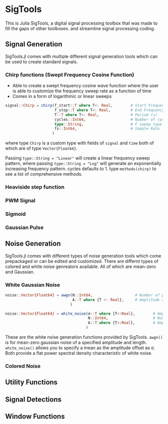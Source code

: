 # SigTools

This is Julia SigTools, a digital signal processing toolbox that was made to fill the gaps of other toolboxes. and streamline signal processing coding.

## Signal Generation

SigTools.jl comes with multiple different signal generation tools which can be used to create standard signals.

### Chirp functions (Swept Frequency Cosine Function)
- Able to create a swept frequency cosine wave function where the user is able to customize the frequency sweep rate as a function of time
- Comes in a form of logarithmic or linear sweeps

```julia
signal::Chirp = chirp(f_start::T where T<: Real,        # Start Frequency 
                      f_stop::T where T<: Real,         # End Frequency 
                      T::T where T<: Real,              # Period (s) 
                      cycles::Int64,                    # Number of cycles 
                      type::String,                     # F sweep type
                      fs::Int64,                        # Sample Rate 
                     )
```

where type `Chirp` is a custom type with fields of `signal` and `time` both of which are of type `Vector{Float64}`.

Passing `type::String = "Linear"` will create a linear frequency sweep pattern, where passing `type::String = "Log"` will generate an exponentially increasing frequency pattern. cycles defaults to 1. type `methods(chirp)` to see a list of comprehensive methods. 

### Heaviside step function

### PWM Signal

### Sigmoid

### Gaussian Pulse

## Noise Generation

SigTools.jl comes with different types of noise generation tools which come prepackaged or can be edited and customized. There are differnt types of colored and white noise genreators available. All of which are mean-zero and Gaussian.

### White Gaussian Noise
```julia
noise::Vector{Float64} = awgn(N::Int64,                   # Number of points in vector
                              A::T where {T <: Real},     # Amplitude of noise
                             ) 

noise::Vector{Float64} = white_noise(σ::T where {T<:Real},        # Amplitude Offset 
                                     N::Int64,                    # Number of points in vector 
                                     A::T where {T<:Real},        # Amplitude of noise
                                    )
```

These are the white noise generation functions provided by SigTools. `awgn()` is for mean-zero gaussian noise of a specified amplitude and length. `white_noise()` allows you to specify a mean as the amplitude offset as σ. Both provide a flat power spectral density characteristic of white noise.

### Colored Noise

## Utility Functions

## Signal Detections

## Window Functions
